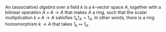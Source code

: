 An (associative) *algebra* over a field $k$ is a $k$-vector space $A$, together with a bilinear operation $A \times A \to A$ that makes $A$ a ring, such that the scalar multiplication $k \times A \to A$ satisfies $1_k 1_A = 1_A$. In other words, there is a ring homomorphism $k \to A$ that takes $1_k \mapsto 1_A$.

